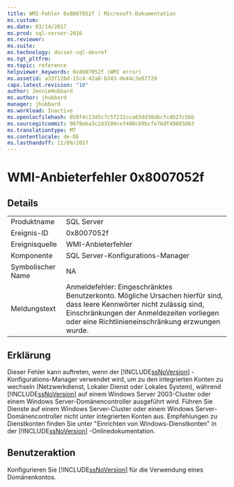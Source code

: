 ```yaml
---
title: WMI-Fehler 0x8007052f | Microsoft-Dokumentation
ms.custom: 
ms.date: 03/14/2017
ms.prod: sql-server-2016
ms.reviewer: 
ms.suite: 
ms.technology: docset-sql-devref
ms.tgt_pltfrm: 
ms.topic: reference
helpviewer_keywords: 0x8007052f (WMI error)
ms.assetid: a33f12bd-15c4-42a8-b343-de44c3e87729
caps.latest.revision: "10"
author: JennieHubbard
ms.author: jhubbard
manager: jhubbard
ms.workload: Inactive
ms.openlocfilehash: 050f4c13d5c7c5f232cca65dd38dbcfcdb27c5bb
ms.sourcegitcommit: 9678eba3c2d3100cef408c69bcfe76df49803d63
ms.translationtype: MT
ms.contentlocale: de-DE
ms.lasthandoff: 11/09/2017
---
```

# <a name="wmi-provider-error-0x8007052f"></a>WMI-Anbieterfehler 0x8007052f
    
## <a name="details"></a>Details  
  
|||  
|-|-|  
|Produktname|SQL Server|  
|Ereignis-ID|0x8007052f|  
|Ereignisquelle|WMI-Anbieterfehler|  
|Komponente|SQL Server-Konfigurations-Manager|  
|Symbolischer Name|NA|  
|Meldungstext|Anmeldefehler: Eingeschränktes Benutzerkonto. Mögliche Ursachen hierfür sind, dass leere Kennwörter nicht zulässig sind, Einschränkungen der Anmeldezeiten vorliegen oder eine Richtlinieneinschränkung erzwungen wurde.|  
  
## <a name="explanation"></a>Erklärung  
 Dieser Fehler kann auftreten, wenn der [!INCLUDE[ssNoVersion](../includes/ssnoversion-md.md)] -Konfigurations-Manager verwendet wird, um zu den integrierten Konten zu wechseln (Netzwerkdienst, Lokaler Dienst oder Lokales System), während [!INCLUDE[ssNoVersion](../includes/ssnoversion-md.md)] auf einem Windows Server 2003-Cluster oder einem Windows Server-Domänencontroller ausgeführt wird. Führen Sie Dienste auf einem Windows Server-Cluster oder einem Windows Server-Domänencontroller nicht unter integrierten Konten aus. Empfehlungen zu Dienstkonten finden Sie unter "Einrichten von Windows-Dienstkonten" in der [!INCLUDE[ssNoVersion](../includes/ssnoversion-md.md)] -Onlinedokumentation.  
  
## <a name="user-action"></a>Benutzeraktion  
 Konfigurieren Sie [!INCLUDE[ssNoVersion](../includes/ssnoversion-md.md)] für die Verwendung eines Domänenkontos.  
  
  
